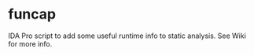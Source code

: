 funcap
======

IDA Pro script to add some useful runtime info to static analysis. See Wiki for more info.
